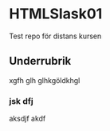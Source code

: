 # HTMLSlask01
Test repo för distans kursen

## Underrubrik
xgfh glh glhkgöldkhgl

### jsk dfj 
aksdjf akdf
